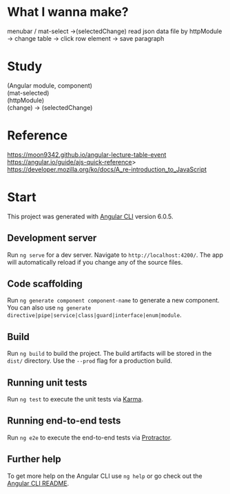 # What I wanna make?

menubar / mat-select ->(selectedChange) read json data file by httpModule <br>
-> change table -> click row element -> save paragraph 

# Study 
 (Angular module, component) <br>
 (mat-selected) <br>
 (httpModule) <br>
 (change) -> (selectedChange)

# Reference 
<a href="https://moon9342.github.io/angular-lecture-table-event"> https://moon9342.github.io/angular-lecture-table-event</a>
<a href="https://angular.io/guide/ajs-quick-reference"> https://angular.io/guide/ajs-quick-reference</a>>
<a href="https://developer.mozilla.org/ko/docs/A_re-introduction_to_JavaScript">https://developer.mozilla.org/ko/docs/A_re-introduction_to_JavaScript</a>

# Start

This project was generated with [Angular CLI](https://github.com/angular/angular-cli) version 6.0.5.

## Development server

Run `ng serve` for a dev server. Navigate to `http://localhost:4200/`. The app will automatically reload if you change any of the source files.

## Code scaffolding

Run `ng generate component component-name` to generate a new component. You can also use `ng generate directive|pipe|service|class|guard|interface|enum|module`.

## Build

Run `ng build` to build the project. The build artifacts will be stored in the `dist/` directory. Use the `--prod` flag for a production build.

## Running unit tests

Run `ng test` to execute the unit tests via [Karma](https://karma-runner.github.io).

## Running end-to-end tests

Run `ng e2e` to execute the end-to-end tests via [Protractor](http://www.protractortest.org/).

## Further help

To get more help on the Angular CLI use `ng help` or go check out the [Angular CLI README](https://github.com/angular/angular-cli/blob/master/README.md).
